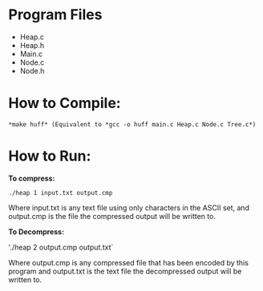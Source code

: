 

# Program Files
- Heap.c
- Heap.h
- Main.c
- Node.c
- Node.h
	
# How to Compile:

    *make huff* (Equivalent to *gcc -o huff main.c Heap.c Node.c Tree.c*)
  
# How to Run:

**To compress:**

`./heap 1 input.txt output.cmp` 
	
Where input.txt is any text file using only characters in the ASCII set, and output.cmp is the file the compressed output will be written to.
    
**To Decompress:**

'./heap 2 output.cmp output.txt` 

Where output.cmp is any compressed file that has been encoded by this program and output.txt is the text file the decompressed output will be written to.
